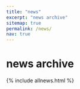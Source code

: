 ```yaml
---
title: "news"
excerpt: "news archive"
sitemap: true
permalink: /news/
nav: true
---
```


# news archive

{% include allnews.html %}
